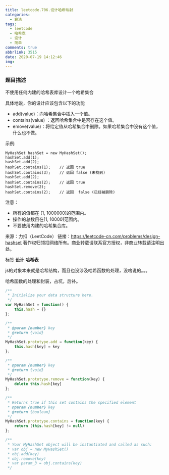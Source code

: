 ```yaml
---
title: leetcode.706.设计哈希映射
categories:
  - 算法
tags:
  - leetcode
  - 哈希表
  - 设计
  - 简单
comments: true
abbrlink: 3515
date: 2020-07-19 14:12:46
img:
---
```

### 题目描述

不使用任何内建的哈希表库设计一个哈希集合

具体地说，你的设计应该包含以下的功能

- add(value)：向哈希集合中插入一个值。
- contains(value) ：返回哈希集合中是否存在这个值。
- emove(value)：将给定值从哈希集合中删除。如果哈希集合中没有这个值，什么也不做。

示例:
```
MyHashSet hashSet = new MyHashSet();
hashSet.add(1);         
hashSet.add(2);         
hashSet.contains(1);    // 返回 true
hashSet.contains(3);    // 返回 false (未找到)
hashSet.add(2);          
hashSet.contains(2);    // 返回 true
hashSet.remove(2);          
hashSet.contains(2);    // 返回  false (已经被删除)
```
注意：
- 所有的值都在 [1, 1000000]的范围内。
- 操作的总数目在[1, 10000]范围内。
- 不要使用内建的哈希集合库。

来源：力扣（LeetCode）
链接：https://leetcode-cn.com/problems/design-hashset
著作权归领扣网络所有。商业转载请联系官方授权，非商业转载请注明出处。

标签 **设计** **哈希表**

js的对象本来就是哈希结构，而且也没涉及哈希函数的处理，没啥说的。。。

哈希函数的处理和封装，占坑，后补。

```js
/**
 * Initialize your data structure here.
 */
var MyHashSet = function() {
    this.hash = {}
};

/** 
 * @param {number} key
 * @return {void}
 */
MyHashSet.prototype.add = function(key) {
    this.hash[key] = key
};

/** 
 * @param {number} key
 * @return {void}
 */
MyHashSet.prototype.remove = function(key) {
    delete this.hash[key]
};

/**
 * Returns true if this set contains the specified element 
 * @param {number} key
 * @return {boolean}
 */
MyHashSet.prototype.contains = function(key) {
    return (this.hash[key] != null)
};

/** 
 * Your MyHashSet object will be instantiated and called as such:
 * var obj = new MyHashSet()
 * obj.add(key)
 * obj.remove(key)
 * var param_3 = obj.contains(key)
 */
```